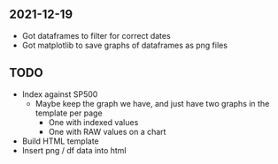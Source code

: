 ## 2021-12-19
* Got dataframes to filter for correct dates
* Got matplotlib to save graphs of dataframes as png files

## TODO
* Index against SP500
  * Maybe keep the graph we have, and just have two graphs in the template per page
    * One with indexed values 
    * One with RAW values on a chart
* Build HTML template
* Insert png / df data into html